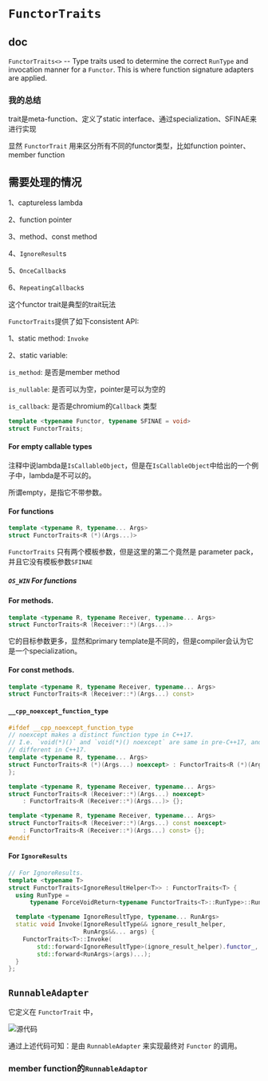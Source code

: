 # `FunctorTraits`

## doc

`FunctorTraits<>` -- Type traits used to determine the correct `RunType` and invocation manner for a `Functor`.  This is where function signature adapters are applied.

### 我的总结

trait是meta-function、定义了static interface、通过specialization、SFINAE来进行实现

显然 `FunctorTrait` 用来区分所有不同的functor类型，比如function pointer、member function



## 需要处理的情况

1、captureless lambda 

2、function pointer 

3、method、const method 

4、`IgnoreResult`s 

5、`OnceCallback`s

6、`RepeatingCallback`s



这个functor trait是典型的trait玩法

`FunctorTraits`提供了如下consistent API:

1、static method: `Invoke`

2、static variable:

`is_method`: 是否是member method

`is_nullable`: 是否可以为空，pointer是可以为空的

`is_callback`: 是否是chromium的`Callback` 类型


```C++
template <typename Functor, typename SFINAE = void>
struct FunctorTraits;
```

#### For empty callable types

注释中说lambda是`IsCallableObject`，但是在`IsCallableObject`中给出的一个例子中，lambda是不可以的。

所谓empty，是指它不带参数。

#### For functions

```C++
template <typename R, typename... Args>
struct FunctorTraits<R (*)(Args...)>
```
`FunctorTraits` 只有两个模板参数，但是这里的第二个竟然是 parameter pack，并且它没有模板参数`SFINAE`

##### `OS_WIN` For functions

#### For methods.

```C++
template <typename R, typename Receiver, typename... Args>
struct FunctorTraits<R (Receiver::*)(Args...)>
```
它的目标参数更多，显然和primary template是不同的，但是compiler会认为它是一个specialization。

#### For const methods.

```C++
template <typename R, typename Receiver, typename... Args>
struct FunctorTraits<R (Receiver::*)(Args...) const>
```

#### `__cpp_noexcept_function_type`

```C++
#ifdef __cpp_noexcept_function_type
// noexcept makes a distinct function type in C++17.
// I.e. `void(*)()` and `void(*)() noexcept` are same in pre-C++17, and
// different in C++17.
template <typename R, typename... Args>
struct FunctorTraits<R (*)(Args...) noexcept> : FunctorTraits<R (*)(Args...)> {
};

template <typename R, typename Receiver, typename... Args>
struct FunctorTraits<R (Receiver::*)(Args...) noexcept>
    : FunctorTraits<R (Receiver::*)(Args...)> {};

template <typename R, typename Receiver, typename... Args>
struct FunctorTraits<R (Receiver::*)(Args...) const noexcept>
    : FunctorTraits<R (Receiver::*)(Args...) const> {};
#endif
```

#### For `IgnoreResults`

```C++
// For IgnoreResults.
template <typename T>
struct FunctorTraits<IgnoreResultHelper<T>> : FunctorTraits<T> {
  using RunType =
      typename ForceVoidReturn<typename FunctorTraits<T>::RunType>::RunType;

  template <typename IgnoreResultType, typename... RunArgs>
  static void Invoke(IgnoreResultType&& ignore_result_helper,
                     RunArgs&&... args) {
    FunctorTraits<T>::Invoke(
        std::forward<IgnoreResultType>(ignore_result_helper).functor_,
        std::forward<RunArgs>(args)...);
  }
};
```



## `RunnableAdapter`

它定义在 `FunctorTrait` 中，

![源代码](https://pic4.zhimg.com/80/v2-de32b4eb00694344fca0176e60471d57_1440w.png)

通过上述代码可知：是由 `RunnableAdapter` 来实现最终对 `Functor` 的调用。

### member function的`RunnableAdaptor`